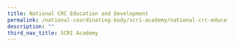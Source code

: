 ```yaml
---
title: National CRC Education and Development
permalink: /national-coordinating-body/scri-academy/national-crc-education-and-development/
description: ""
third_nav_title: SCRI Academy
---
```

